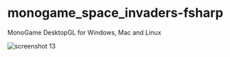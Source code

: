 # monogame_space_invaders-fsharp

MonoGame DesktopGL for Windows, Mac and Linux

![screenshot 13](https://cloud.githubusercontent.com/assets/1466920/20637134/2a66e3ae-b37d-11e6-9181-ae7c45695b75.png)